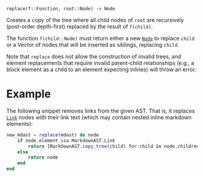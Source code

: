 ```
replace(f::Function, root::Node) -> Node
```

Creates a copy of the tree where all child nodes of `root` are recursively (post-order depth-first) replaced by the result of `f(child)`.

The function `f(child::Node)` must return either a new [`Node`](@ref) to replace `child` or a Vector of nodes that will be inserted as siblings, replacing `child`.

Note that `replace` does not allow the construction of invalid trees, and element replacements that require invalid parent-child relationships (e.g., a block element as a child to an element expecting inlines) will throw an error.

# Example

The following snippet removes links from the given AST. That is, it replaces [`Link`](@ref) nodes with their link text (which may contain nested inline markdown elements):

```julia
new_mdast = replace(mdast) do node
    if node.element isa MarkdownAST.Link
        return [MarkdownAST.copy_tree(child) for child in node.children]
    else
        return node
    end
end
```
